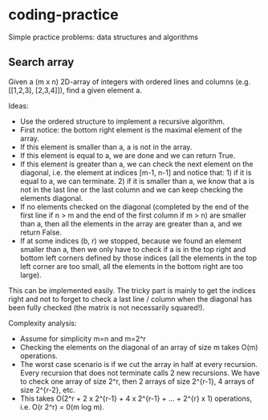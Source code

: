 # coding-practice
Simple practice problems: data structures and algorithms

## Search array
Given a (m x n) 2D-array of integers with ordered lines and columns (e.g. [[1,2,3], [2,3,4]]), find a given element a.

Ideas:
- Use the ordered structure to implement a recursive algorithm.
- First notice: the bottom right element is the maximal element of the array.
- If this element is smaller than a, a is not in the array.
- If this element is equal to a, we are done and we can return True.
- If this element is greater than a, we can check the next element on the diagonal, i.e. the element at indices [m-1, n-1] and notice that: 1) if it is equal to a, we can terminate. 2) if it is smaller than a, we know that a is not in the last line or the last column and we can keep checking the elements diagonal.
- If no elements checked on the diagonal (completed by the end of the first line if n > m and the end of the first column if m > n) are smaller than a, then all the elements in the array are greater than a, and we return False.
- If at some indices (b, r) we stopped, because we found an element smaller than a, then we only have to check if a is in the top right and bottom left corners defined by those indices (all the elements in the top left corner are too small, all the elements in the bottom right are too large).

This can be implemented easily. The tricky part is mainly to get the indices right and not to forget to check a last line / column when the diagonal has been fully checked (the matrix is not necessarily squared!).

Complexity analysis:
- Assume for simplicity m=n and m=2^r
- Checking the elements on the diagonal of an array of size m takes O(m) operations.
- The worst case scenario is if we cut the array in half at every recursion. Every recursion that does not terminate calls 2 new recursions. We have to check one array of size 2^r, then 2 arrays of size 2^{r-1}, 4 arrays of size 2^{r-2}, etc.
- This takes O(2^r + 2 x 2^{r-1} + 4 x 2^{r-1} + ... + 2^{r} x 1) operations, i.e. O(r 2^r) = 0(m log m).
